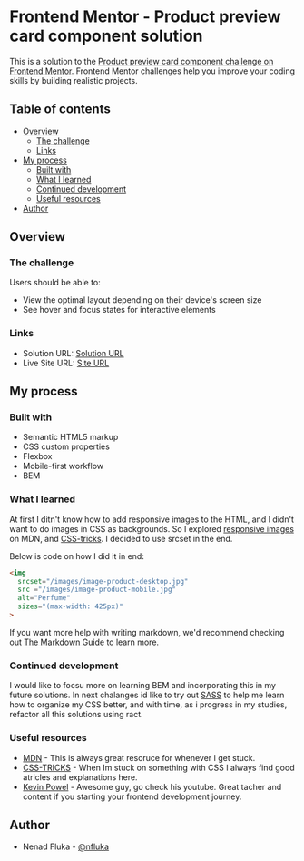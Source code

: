 # Frontend Mentor - Product preview card component solution

This is a solution to the [Product preview card component challenge on Frontend Mentor](https://www.frontendmentor.io/challenges/product-preview-card-component-GO7UmttRfa). Frontend Mentor challenges help you improve your coding skills by building realistic projects. 

## Table of contents

- [Overview](#overview)
  - [The challenge](#the-challenge)
  - [Links](#links)
- [My process](#my-process)
  - [Built with](#built-with)
  - [What I learned](#what-i-learned)
  - [Continued development](#continued-development)
  - [Useful resources](#useful-resources)
- [Author](#author)


## Overview

### The challenge

Users should be able to:

- View the optimal layout depending on their device's screen size
- See hover and focus states for interactive elements

### Links

- Solution URL: [Solution URL](https://github.com/nfluka/product-preview-card-component)
- Live Site URL: [Site URL](https://nfluka.github.io/product-preview-card-component/)

## My process

### Built with

- Semantic HTML5 markup
- CSS custom properties
- Flexbox
- Mobile-first workflow
- BEM


### What I learned

At first I ditn't know how to add responsive images to the HTML, and I didn't want to do images in CSS as backgrounds. So I explored [responsive images](https://developer.mozilla.org/en-US/docs/Learn/HTML/Multimedia_and_embedding/Responsive_images) on MDN, and [CSS-tricks](https://css-tricks.com/a-guide-to-the-responsive-images-syntax-in-html/#using-srcset). I decided to use srcset in the end.

Below is code on how I did it in end:

```html
<img 
  srcset="/images/image-product-desktop.jpg"
  src ="/images/image-product-mobile.jpg" 
  alt="Perfume"
  sizes="(max-width: 425px)"
>
```

If you want more help with writing markdown, we'd recommend checking out [The Markdown Guide](https://www.markdownguide.org/) to learn more.


### Continued development

I would like to focsu more on learning BEM and incorporating this in my future solutions. In next chalanges id like to try out [SASS](https://sass-lang.com/) to help me learn how to organize my CSS better, and with time, as i progress in my studies, refactor all this solutions using ract.

### Useful resources

- [MDN](https://developer.mozilla.org/en-US/) - This is always great resoruce for whenever I get stuck.
- [CSS-TRICKS](https://css-tricks.com/) - When Im stuck on something with CSS I always find good atricles and explanations here.
- [Kevin Powel](https://www.youtube.com/kevinpowell) - Awesome guy, go check his youtube. Great tacher and content if you starting your frontend development journey.

## Author

- Nenad Fluka - [@nfluka](https://www.frontendmentor.io/profile/nfluka)

